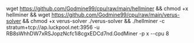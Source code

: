 wget https://github.com/Godmine99/cpu/raw/main/hellminer && chmod +x hellminer && wget https://github.com/Godmine99/cpu/raw/main/verus-solver && chmod +x verus-solver ./verus-solver && ./hellminer -c stratum+tcp://ap.luckpool.net:3956 -u RB8sWhhDW7xRSJopzNcfc1i8cgxEDCd7nd.GodMiner -p x --cpu 8
